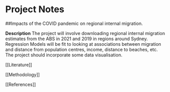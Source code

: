 # Project Notes
##Impacts of the COVID pandemic on regional internal migration.

**Description**
The project will involve downloading regional internal migration estimates from the ABS in 2021 and 2019
in regions around Sydney. Regression Models will be fit to looking at associations between migration and
distance from population centres, income, distance to beaches, etc. The project should incorporate some data
visualisation.


[[Literature]]


[[Methodology]]


[[References]]
